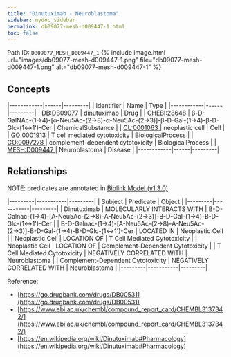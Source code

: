 ```yaml
---
title: "Dinutuximab - Neuroblastoma"
sidebar: mydoc_sidebar
permalink: db09077-mesh-d009447-1.html
toc: false 
---
```



Path ID: `DB09077_MESH_D009447_1`
{% include image.html url="images/db09077-mesh-d009447-1.png" file="db09077-mesh-d009447-1.png" alt="db09077-mesh-d009447-1" %}

## Concepts

|------------|------|---------|
| Identifier | Name | Type    |
|------------|------|---------|
| <a href="https://identifiers.org/DB:DB09077">DB:DB09077 </a> | dinutuximab | Drug |
| <a href="https://identifiers.org/CHEBI:28648">CHEBI:28648 </a> | β-D-GalNAc-(1→4)-[α-Neu5Ac-(2→8)-α-Neu5Ac-(2→3)]-β-D-Gal-(1→4)-β-D-Glc-(1↔1')-Cer | ChemicalSubstance |
| <a href="https://identifiers.org/CL:0001063">CL:0001063 </a> | neoplastic cell | Cell |
| <a href="https://identifiers.org/GO:0001913">GO:0001913 </a> | T cell mediated cytotoxicity | BiologicalProcess |
| <a href="https://identifiers.org/GO:0097278">GO:0097278 </a> | complement-dependent cytotoxicity | BiologicalProcess |
| <a href="https://identifiers.org/MESH:D009447">MESH:D009447 </a> | Neuroblastoma | Disease |
|------------|------|---------|

## Relationships


NOTE: predicates are annotated in <a href="https://github.com/biolink/biolink-model/releases/tag/v1.3.0">Biolink Model (v1.3.0)</a>

|---------|-----------|---------|
| Subject | Predicate | Object  |
|---------|-----------|---------|
| Dinutuximab | MOLECULARLY INTERACTS WITH | Β-D-Galnac-(1→4)-[Α-Neu5Ac-(2→8)-Α-Neu5Ac-(2→3)]-Β-D-Gal-(1→4)-Β-D-Glc-(1↔1')-Cer |
| Β-D-Galnac-(1→4)-[Α-Neu5Ac-(2→8)-Α-Neu5Ac-(2→3)]-Β-D-Gal-(1→4)-Β-D-Glc-(1↔1')-Cer | LOCATED IN | Neoplastic Cell |
| Neoplastic Cell | LOCATION OF | T Cell Mediated Cytotoxicity |
| Neoplastic Cell | LOCATION OF | Complement-Dependent Cytotoxicity |
| T Cell Mediated Cytotoxicity | NEGATIVELY CORRELATED WITH | Neuroblastoma |
| Complement-Dependent Cytotoxicity | NEGATIVELY CORRELATED WITH | Neuroblastoma |
|---------|-----------|---------|

Reference: 
  - [https://go.drugbank.com/drugs/DB00531](https://go.drugbank.com/drugs/DB00531)
  - [https://www.ebi.ac.uk/chembl/compound_report_card/CHEMBL3137342/](https://www.ebi.ac.uk/chembl/compound_report_card/CHEMBL3137342/)
  - [https://en.wikipedia.org/wiki/Dinutuximab#Pharmacology](https://en.wikipedia.org/wiki/Dinutuximab#Pharmacology)
